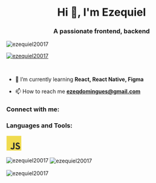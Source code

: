 <h1 align="center">Hi 👋, I'm Ezequiel</h1>
<h3 align="center">A passionate frontend, backend</h3>

<p align="left"> <img src="https://komarev.com/ghpvc/?username=ezequiel20017&label=Profile%20views&color=0e75b6&style=flat" alt="ezequiel20017" /> </p>

<p align="left"> <a href="https://github.com/ryo-ma/github-profile-trophy"><img src="https://github-profile-trophy.vercel.app/?username=ezequiel20017" alt="ezequiel20017" /></a> </p>

<p align="left"> <a href="https://twitter.com/" target="blank"><img src="https://img.shields.io/twitter/follow/?logo=twitter&style=for-the-badge" alt="" /></a> </p>

- 🌱 I’m currently learning **React, React Native, Figma**

- 📫 How to reach me **ezeqdomingues@gmail.com**

<h3 align="left">Connect with me:</h3>
<p align="left">
</p>

<h3 align="left">Languages and Tools:</h3>
<p align="left"> <a href="https://developer.mozilla.org/en-US/docs/Web/JavaScript" target="_blank" rel="noreferrer"> <img src="https://raw.githubusercontent.com/devicons/devicon/master/icons/javascript/javascript-original.svg" alt="javascript" width="40" height="40"/> </a> </p>

<p><img align="left" src="https://github-readme-stats.vercel.app/api/top-langs?username=ezequiel20017&show_icons=true&locale=en&layout=compact" alt="ezequiel20017" /></p>

<p>&nbsp;<img align="center" src="https://github-readme-stats.vercel.app/api?username=ezequiel20017&show_icons=true&locale=en" alt="ezequiel20017" /></p>

<p><img align="center" src="https://github-readme-streak-stats.herokuapp.com/?user=ezequiel20017&" alt="ezequiel20017" /></p>

